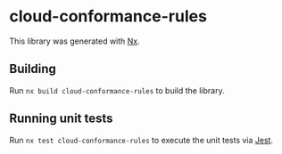 # cloud-conformance-rules

This library was generated with [Nx](https://nx.dev).

## Building

Run `nx build cloud-conformance-rules` to build the library.

## Running unit tests

Run `nx test cloud-conformance-rules` to execute the unit tests via [Jest](https://jestjs.io).
